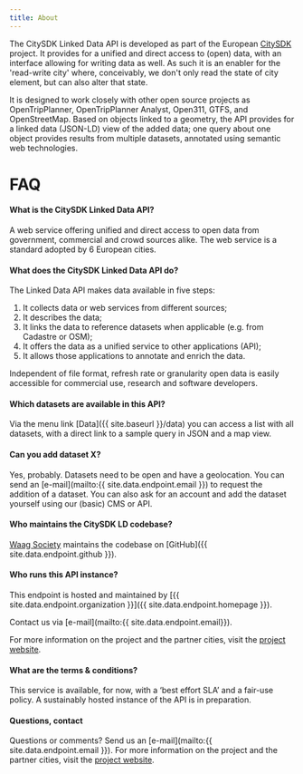 ```yaml
---
title: About
---
```


The CitySDK Linked Data API is developed as part of the European [CitySDK](http://www.citysdk.eu/) project.
It provides for a unified and direct access to (open) data, with an interface allowing for writing data as well. 
As such it is an enabler for the 'read-write city' where, conceivably, we don't only read the state of city element, but can also alter that state. 

It is designed to work closely with other open source projects as OpenTripPlanner, OpenTripPlanner Analyst, Open311, GTFS, and OpenStreetMap. 
Based on objects linked to a geometry, the API provides for a linked data (JSON-LD) view of the added data; one query about one object provides results from multiple datasets, annotated using semantic web technologies.

<!-- Hier een diagram van de werking.. -->

# FAQ

#### What is the CitySDK Linked Data API?

A web service offering unified and direct access to open data from government, commercial and crowd sources alike. The web service is a standard adopted by 6 European cities.

#### What does the CitySDK Linked Data API do?

The Linked Data API makes data available in five steps:

1. It collects data or web services from different sources;
2. It describes the data;
3. It links the data to reference datasets when applicable (e.g. from Cadastre or OSM);
4. It offers the data as a unified service to other applications (API);
5. It allows those applications to annotate and enrich the data.

Independent of file format, refresh rate or granularity open data is easily accessible for commercial use, research and software developers. 

#### Which datasets are available in this API?

Via the menu link [Data]({{ site.baseurl }}/data) you can access a list with all datasets, with a direct link to a sample query in JSON and a map view.


#### Can you add dataset X?

Yes, probably. Datasets need to be open and have a geolocation. You can send an [e-mail](mailto:{{ site.data.endpoint.email }}) to request the addition of a dataset. You can also ask for an account and add the dataset yourself using our (basic) CMS or API.

#### Who maintains the CitySDK LD codebase?


[Waag Society](http://waag.org) maintains the codebase on [GitHub]({{ site.data.endpoint.github }}).

#### Who runs this API instance?

This endpoint is hosted and maintained by [{{ site.data.endpoint.organization }}]({{ site.data.endpoint.homepage }}).

Contact us via [e-mail](mailto:{{ site.data.endpoint.email}}).

For more information on the project and the partner cities, visit the [project website](http://www.citysdk.eu).

#### What are the terms & conditions?
This service is available, for now, with a ‘best effort SLA’ and a fair-use policy. A sustainably hosted instance of the API is 
in preparation.

#### Questions, contact

Questions or comments? Send us an [e-mail](mailto:{{ site.data.endpoint.email }}). For more information on the project and the partner cities, visit the [project website](http://www.citysdk.eu).

